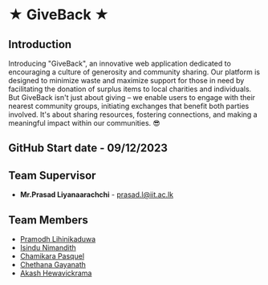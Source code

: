 # ★  **GiveBack** ★

## **Introduction**
Introducing "GiveBack", an innovative web application dedicated to encouraging a culture of generosity and community sharing. Our platform is designed to minimize waste and maximize support for those in need by facilitating the donation of surplus items to local charities and individuals. But GiveBack isn't just about giving – we enable users to engage with their nearest community groups, initiating exchanges that benefit both parties involved. It's about sharing resources, fostering connections, and making a meaningful impact within our communities. 😎

## **GitHub Start date** - **09/12/2023**

## Team Supervisor
*  **Mr.Prasad Liyanaarachchi** - [prasad.l@iit.ac.lk](prasad.l@iit.ac.lk)    

## Team Members
* [Pramodh Lihinikaduwa](https://github.com/pramodh123kit)   
* [Isindu Nimandith](https://github.com/IsinduNimandith23)   
* [Chamikara Pasquel](https://github.com/chamikarapasquel)   
* [Chethana Gayanath](https://github.com/chethana87)
* [Akash Hewavickrama](https://github.com/RajeevAkash)   


<!--

**Here are some ideas to get you started:**

🙋‍♀️ A short introduction - what is your organization all about?
🌈 Contribution guidelines - how can the community get involved?
👩‍💻 Useful resources - where can the community find your docs? Is there anything else the community should know?
🍿 Fun facts - what does your team eat for breakfast?
🧙 Remember, you can do mighty things with the power of [Markdown](https://docs.github.com/github/writing-on-github/getting-started-with-writing-and-formatting-on-github/basic-writing-and-formatting-syntax)
-->
